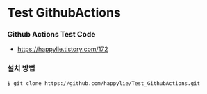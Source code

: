 # Test GithubActions
### Github Actions Test Code
- https://happylie.tistory.com/172

### 설치 방법
```bash
$ git clone https://github.com/happylie/Test_GithubActions.git
```